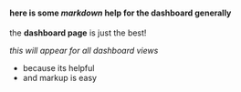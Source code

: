 #### here is some _markdown_ help for the dashboard generally

the **dashboard page** is just the best!

*this will appear for all dashboard views*
 - because its helpful
 - and markup is easy
